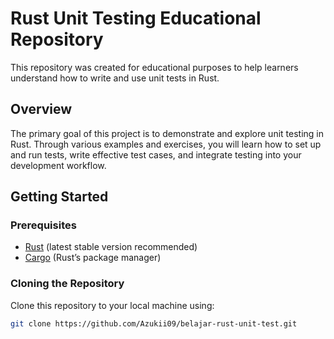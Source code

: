 # Rust Unit Testing Educational Repository

This repository was created for educational purposes to help learners understand how to write and use unit tests in Rust.

## Overview

The primary goal of this project is to demonstrate and explore unit testing in Rust. Through various examples and exercises, you will learn how to set up and run tests, write effective test cases, and integrate testing into your development workflow.

## Getting Started

### Prerequisites
- [Rust](https://www.rust-lang.org/tools/install) (latest stable version recommended)
- [Cargo](https://doc.rust-lang.org/cargo/getting-started/installation.html) (Rust’s package manager)

### Cloning the Repository
Clone this repository to your local machine using:
```bash
git clone https://github.com/Azukii09/belajar-rust-unit-test.git
